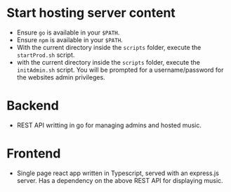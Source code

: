 # Start hosting server content
* Ensure `go` is available in your `$PATH`.
* Ensure `npm` is available in your `$PATH`.
* With the current directory inside the `scripts` folder, execute the `startProd.sh` script.
* with the current directory inside the `scripts` folder, execute the `initAdmin.sh` script. You will be prompted for a username/password for the websites admin privileges.

# Backend
* REST API writting in go for managing admins and hosted music.

# Frontend
* Single page react app written in Typescript, served with an express.js server. Has a dependency on the above REST API for displaying music.

